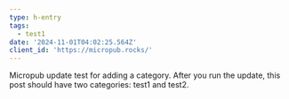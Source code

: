 ```yaml
---
type: h-entry
tags:
  - test1
date: '2024-11-01T04:02:25.564Z'
client_id: 'https://micropub.rocks/'
---
```

Micropub update test for adding a category. After you run the update, this post should have two categories: test1 and test2.
